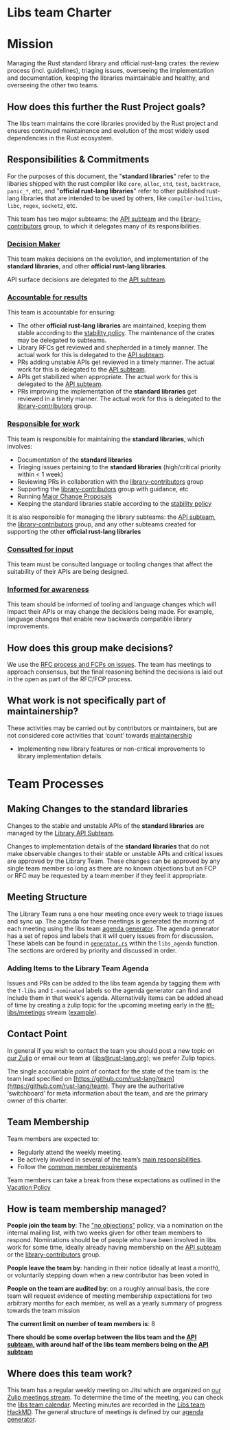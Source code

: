 # Libs team Charter

# Mission

Managing the Rust standard library and official rust-lang crates: the review process (incl. guidelines), triaging issues, overseeing the implementation and documentation, keeping the libraries maintainable and healthy, and overseeing the other two teams.

## How does this further the Rust Project goals?

The libs team maintains the core libraries provided by the Rust project and ensures continued maintainence and evolution of the most widely used dependencies in the Rust ecosystem.

## Responsibilities & Commitments

For the purposes of this document, the "**standard libraries**" refer to the libaries shipped with the rust compiler like `core`, `alloc`, `std`, `test`, `backtrace`, `panic_*`, etc, and "**official rust-lang libraries**" refer to other published rust-lang libraries that are intended to be used by others, like `compiler-builtins`, `libc`, `regex`, `socket2`, etc.

This team has two major subteams: the [API subteam] and the [library-contributors] group, to which it delegates many of its responsibilities.

### [Decision Maker](../../common/darci.md#decision-maker)

This team makes decisions on the evolution, and implementation of the **standard libraries**, and other **official rust-lang libraries**.

API surface decisions are delegated to the [API subteam].

### [Accountable for results](../../common/darci.md#accountable-for-results)

This team is accountable for ensuring:

 - The other **official rust-lang libraries** are maintained, keeping them stable according to the [stability policy]. The maintenance of the crates may be delegated to subteams.
 - Library RFCs get reviewed and shepherded in a timely manner. The actual work for this is delegated to the [API subteam].
 - PRs adding unstable APIs get reviewed in a timely manner. The actual work for this is delegated to the [API subteam].
 - APIs get stabilized when appropriate. The actual work for this is delegated to the [API subteam].
 - PRs improving the implementation of the **standard libraries** get reviewed in a timely manner. The actual work for this is delegated to the [library-contributors] group.

### [Responsible for work](../../common/darci.md#responsible-for-work)

This team is responsible for maintaining the **standard libraries**, which involves:

 - Documentation of the **standard libraries**
 - Triaging issues pertaining to the **standard libraries** (high/critical priority within < 1 week)
 - Reviewing PRs in collaboration with the [library-contributors] group
 - Supporting the [library-contributors] group with guidance, etc
 - Running [Major Change Proposals][MCP]
 - Keeping the standard libraries stable according to the [stability policy]

It is also responsible for managing the library subteams: the [API subteam], the [library-contributors] group, and any other subteams created for supporting the other **official rust-lang libraries**

### [Consulted for input](../../common/darci.md#consulted-for-input)

This team must be consulted language or tooling changes that affect the suitability of their APIs are being designed.

### [Informed for awareness](../../common/darci.md#informed-for-awareness)

This team should be informed of tooling and language changes which will impact their APIs or may change the decisions being made. For example, language changes that enable new backwards compatible library improvements.

## How does this group make decisions?

We use the [RFC process and FCPs on issues](../../common/rfc_fcp.md). The team has meetings to approach consensus, but the final reasoning behind the decisions is laid out in the open as part of the RFC/FCP process.

## What work is not specifically part of maintainership?

These activities may be carried out by contributors or maintainers, but are not considered core activities that ‘count’ towards [maintainership](../../common/membership_types.md#maintainership)

- Implementing new library features or non-critical improvements to library implementation details.

# Team Processes

## Making Changes to the **standard libraries**

Changes to the stable and unstable APIs of the **standard libraries** are managed by the [Library API Subteam](./subteam-api.md#making-changes).

Changes to implementation details of the **standard libraries** that do not make observable changes to their stable or unstable APIs and critical issues are approved by the Library Team. These changes can be approved by any single team member so long as there are no known objections but an FCP or RFC may be requested by a team member if they feel it appropriate.

## Meeting Structure

The Library Team runs a one hour meeting once every week to triage issues and sync up. The agenda for these meetings is generated the morning of each meeting using the libs team [agenda generator]. The agenda generator has a set of repos and labels that it will query issues from for discussion. These labels can be found in [`generator.rs`](https://github.com/rust-lang/libs-team/blob/main/tools/agenda-generator/src/generator.rs) within the `libs_agenda` function. The sections are ordered by priority and discussed in order.

### Adding Items to the Library Team Agenda

Issues and PRs can be added to the libs team agenda by tagging them with the `T-libs` and `I-nominated` labels so the agenda generator can find and include them in that week's agenda. Alternatively items can be added ahead of time by creating a zulip topic for the upcoming meeting early in the [#t-libs/meetings](https://rust-lang.zulipchat.com/#narrow/stream/259402-t-libs.2Fmeetings) stream ([example](https://rust-lang.zulipchat.com/#narrow/stream/259402-t-libs.2Fmeetings/topic/Meetings.202021-07-21)).

## Contact Point

In general if you wish to contact the team you should post a new topic on [our Zulip](https://rust-lang.zulipchat.com/#narrow/stream/219381-t-libs) or email our team at ([libs@rust-lang.org](mailto:libs@rust-lang.org)); we prefer Zulip topics.

The single accountable point of contact for the state of the team is: the team lead specified on [https://github.com/rust-lang/team](https://github.com/rust-lang/team). They are the authoritative ‘switchboard’ for meta information about the team, and are the primary owner of this charter.

## Team Membership

Team members are expected to:

* Regularly attend the weekly meeting.
* Be actively involved in several of the team’s [main responsibilities](#responsible-for-work).
* Follow the [common member requirements](../../common/member_requirements.md)

Team members can take a break from these expectations as outlined in the [Vacation Policy](../../common/vacation_policy.md)

## How is team membership managed?

**People join the team by**: The ["no objections"](../../common/membership_changes.md#decided-by-team-no-objections) policy, via a nomination on the internal mailing list, with two weeks given for other team members to respond. Nominations should be of people who have been involved in libs work for some time, ideally already having membership on the [API subteam] or the [library-contributors] group.

**People leave the team by**: handing in their notice (ideally at least a month), or voluntarily stepping down when a new contributor has been voted in

**People on the team are audited by**: on a roughly annual basis, the core team will request evidence of meeting membership expectations for two arbitrary months for each member, as well as a yearly summary of progress towards the team mission

**The current limit on number of team members is**: 8

**There should be some overlap between the libs team and the [API subteam], with around half of the libs team members being on the [API subteam]**

## Where does this team work?

This team has a regular weekly meeting on Jitsi which are organized on [our Zulip meetings stream](https://rust-lang.zulipchat.com/#narrow/stream/259402-t-libs.2Fmeetings). To determine the time of the meeting, you can check the [libs team calendar](https://calendar.google.com/calendar/embed?src=9kuu8evq4eh6uacm262k0phri8%40group.calendar.google.com). Meeting minutes are recorded in the [Libs team HackMD](https://hackmd.io/team/rust-libs). The general structure of meetings is defined by our [agenda generator].

 [MCP]: https://rust-lang.github.io/rfcs/2904-compiler-major-change-process.html
 [stability policy]: https://rust-lang.github.io/rfcs/1105-api-evolution.html
 [library-contributors]: ./group-contributors.md
 [API subteam]: ./subteam-api.md
 [agenda generator]: https://github.com/rust-lang/libs-team/tree/main/tools/agenda-generator
 [libs team hackmd]: https://hackmd.io/team/rust-libs
 [libs team zulip]: https://rust-lang.zulipchat.com/#narrow/stream/219381-t-libs
